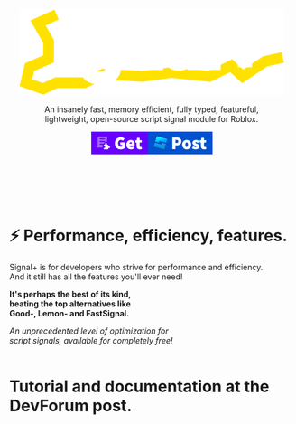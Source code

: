 <div align="center">

<img src="https://raw.githubusercontent.com/AlexanderLindholt/SignalPlus/refs/heads/main/Logo.png"></img>

An insanely fast, memory efficient, fully typed, featureful,<br>
lightweight, open-source script signal module for Roblox.

[<img src="https://raw.githubusercontent.com/AlexanderLindholt/LinkButtons/refs/heads/main/Static/Module.png"></img>](https://create.roblox.com/store/asset/118793070598362) ​ [<img src="https://raw.githubusercontent.com/AlexanderLindholt/LinkButtons/refs/heads/main/Static/Devforum.png"></img>](https://devforum.roblox.com/t/3552231)
</div>
<br>
<br>
<br>
<br>

# ⚡ Performance, efficiency, features.
Signal+ is for developers who strive for performance and efficiency.<br>
And it still has all the features you'll ever need!

**It's perhaps the best of its kind,<br>
beating the top alternatives like<br>
Good-, Lemon- and FastSignal.**

*An unprecedented level of optimization for<br>
script signals, available for completely free!*
<br>
<br>

# Tutorial and documentation at the DevForum post.
